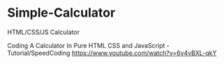 # Simple-Calculator
HTML/CSS/JS Calculator


Coding A Calculator In Pure HTML CSS and JavaScript - Tutorial/SpeedCoding
https://www.youtube.com/watch?v=6v4vBXL-qkY
